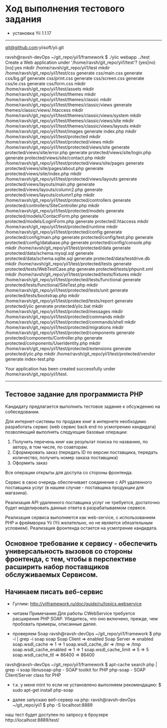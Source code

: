 Ход выполнения тестового задания
=================================

- установка Yii 1.1.17
----------------------

git@github.com:yiisoft/yii.git

ravsh@ravsh-devOps ~/git_repo/yii1/framework $ ./yiic webapp ../test
Create a Web application under '/home/ravsh/git_repo/yii1/test'? (yes|no) [no]:yes
      mkdir /home/ravsh/git_repo/yii1/test
      mkdir /home/ravsh/git_repo/yii1/test/css
   generate css/main.css
   generate css/bg.gif
   generate css/print.css
   generate css/screen.css
   generate css/ie.css
   generate css/form.css
      mkdir /home/ravsh/git_repo/yii1/test/assets
      mkdir /home/ravsh/git_repo/yii1/test/themes
      mkdir /home/ravsh/git_repo/yii1/test/themes/classic
      mkdir /home/ravsh/git_repo/yii1/test/themes/classic/views
   generate themes/classic/views/.htaccess
      mkdir /home/ravsh/git_repo/yii1/test/themes/classic/views/system
      mkdir /home/ravsh/git_repo/yii1/test/themes/classic/views/site
      mkdir /home/ravsh/git_repo/yii1/test/themes/classic/views/layouts
      mkdir /home/ravsh/git_repo/yii1/test/images
   generate index.php
      mkdir /home/ravsh/git_repo/yii1/test/protected
      mkdir /home/ravsh/git_repo/yii1/test/protected/views
      mkdir /home/ravsh/git_repo/yii1/test/protected/views/site
   generate protected/views/site/error.php
   generate protected/views/site/login.php
   generate protected/views/site/contact.php
      mkdir /home/ravsh/git_repo/yii1/test/protected/views/site/pages
   generate protected/views/site/pages/about.php
   generate protected/views/site/index.php
      mkdir /home/ravsh/git_repo/yii1/test/protected/views/layouts
   generate protected/views/layouts/main.php
   generate protected/views/layouts/column2.php
   generate protected/views/layouts/column1.php
      mkdir /home/ravsh/git_repo/yii1/test/protected/controllers
   generate protected/controllers/SiteController.php
      mkdir /home/ravsh/git_repo/yii1/test/protected/models
   generate protected/models/ContactForm.php
   generate protected/models/LoginForm.php
   generate protected/.htaccess
      mkdir /home/ravsh/git_repo/yii1/test/protected/runtime
      mkdir /home/ravsh/git_repo/yii1/test/protected/config
   generate protected/config/main.php
   generate protected/config/test.php
   generate protected/config/database.php
   generate protected/config/console.php
      mkdir /home/ravsh/git_repo/yii1/test/protected/data
   generate protected/data/schema.mysql.sql
   generate protected/data/schema.sqlite.sql
   generate protected/data/testdrive.db
      mkdir /home/ravsh/git_repo/yii1/test/protected/tests
   generate protected/tests/WebTestCase.php
   generate protected/tests/phpunit.xml
      mkdir /home/ravsh/git_repo/yii1/test/protected/tests/fixtures
      mkdir /home/ravsh/git_repo/yii1/test/protected/tests/functional
   generate protected/tests/functional/SiteTest.php
      mkdir /home/ravsh/git_repo/yii1/test/protected/tests/unit
   generate protected/tests/bootstrap.php
      mkdir /home/ravsh/git_repo/yii1/test/protected/tests/report
   generate protected/yiic
   generate protected/yiic.bat
      mkdir /home/ravsh/git_repo/yii1/test/protected/messages
      mkdir /home/ravsh/git_repo/yii1/test/protected/commands
      mkdir /home/ravsh/git_repo/yii1/test/protected/commands/shell
      mkdir /home/ravsh/git_repo/yii1/test/protected/migrations
      mkdir /home/ravsh/git_repo/yii1/test/protected/components
   generate protected/components/Controller.php
   generate protected/components/UserIdentity.php
      mkdir /home/ravsh/git_repo/yii1/test/protected/extensions
   generate protected/yiic.php
      mkdir /home/ravsh/git_repo/yii1/test/protected/vendor
   generate index-test.php

Your application has been created successfully under /home/ravsh/git_repo/yii1/test.

-----------------------------------------------------------------------------


Тестовое задание для программиста PHP
---------------------------------------
Кандидату предлагается выполнить тестовое задание к обсуждению на собеседовании.

Для интернет-системы по продаже книг в интернете необходимо разработать сервис (web сервис back end по усмотрению кандидата) позволяющий выполнять следующие базовые операции:

1. Получить перечень книг как результат поиска по названию, по автору, в том числе, по соавторам.
2. Сформировать заказ (передать ID по версии поставщика, передать количество, получить номер заказа поставщика)
3. Оформить заказ

Все операции открыты для доступа со стороны фронтенда.

Сервис в свою очередь обеспечивает соединение с API удаленного поставщика услуг (в нашем случае - поставщика продукции для магазина).

Реализация API удаленного поставщика услуг не требуется, достаточно будет моделировать данные ответа в разрабатываемом сервесе.

Реализация сервиса выполняется как web-service, с использованием PHP и фреймворка Yii (Yii желательно, но не является обязательным условием). Реализация фронтенда остается на усмотрение кандидата.

Основное требование к сервису - обеспечить универсальность вызовов со стороны фронтенда, с тем, чтобы в перспективе расширить набор поставщиков обслуживаемых Сервисом.
-------------------------------------------------------------------------


Начинаем писать веб-сервис
-------------------------------------------------------------------------
- Гуглим: http://yiiframework.ru/doc/guide/ru/topics.webservice

- читаем Примечание:Для работы CWebService требуется расширение PHP SOAP. Убедитесь, что оно включено, прежде, чем пробовать примеры, описанные далее.

- проверяем Soap
ravsh@ravsh-devOps ~/git_repo/yii1/framework $ php -i | grep -i soap
soap
Soap Client => enabled
Soap Server => enabled
soap.wsdl_cache => 1 => 1
soap.wsdl_cache_dir => /tmp => /tmp
soap.wsdl_cache_enabled => 1 => 1
soap.wsdl_cache_limit => 5 => 5
soap.wsdl_cache_ttl => 86400 => 86400

ravsh@ravsh-devOps ~/git_repo/yii1/framework $ apt-cache search php | grep -i soap
libnusoap-php - SOAP toolkit for PHP
php-soap - SOAP Client/Server class for PHP

- т.к. у меня mint то если не установлено выполняем рекомендацию:
$ sudo apt-get install php-soap

- далее запускаю веб-сервер на php: 
ravsh@ravsh-devOps ~/git_repo/yii1 $ php -S localhost:8889

наш тест будет доступен по запросу в броузере http://localhost:8889/test/